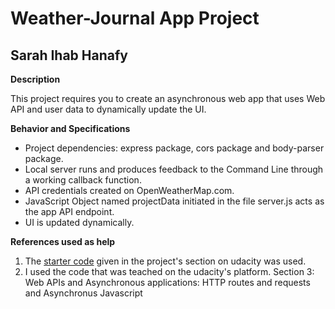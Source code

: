 # Weather-Journal App Project
## Sarah Ihab Hanafy

**Description**

This project requires you to create an asynchronous web app that uses Web API and user data to dynamically update the UI.

**Behavior and Specifications**

- Project dependencies: express package, cors package and body-parser package.
- Local server runs and produces feedback to the Command Line through a working callback function.
- API credentials created on OpenWeatherMap.com.
- JavaScript Object named projectData initiated in the file server.js acts as the app API endpoint.
- UI is updated dynamically.


**References used as help**
1. The [starter code](https://github.com/udacity/fend/tree/refresh-2019/projects/weather-journal-app) given in the project's section on udacity was used.
2. I used the code that was teached on the udacity's platform.
    Section 3: Web APIs and Asynchronous applications:
    HTTP routes and requests and Asynchronus Javascript